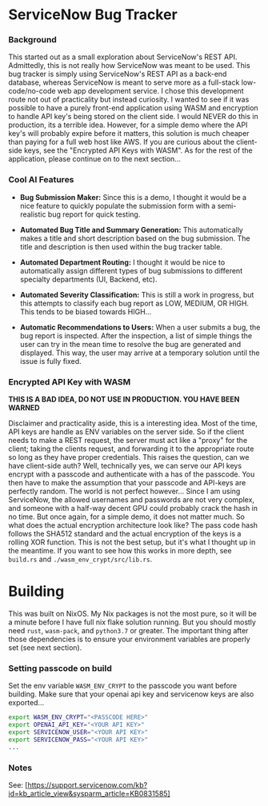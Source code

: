 # ServiceNow Bug Tracker

### Background

This started out as a small exploration about ServiceNow's REST API.
Admittedly, this is not really how ServiceNow was meant to be used. This bug
tracker is simply using ServiceNow's REST API as a back-end database, whereas
ServiceNow is meant to serve more as a full-stack low-code/no-code web app
development service. I chose this development route not out of practicality but
instead curiosity. I wanted to see if it was possible to have a purely
front-end application using WASM and encryption to handle API key's being
stored on the client side. I would NEVER do this in production, its a terrible
idea. However, for a simple demo where the API key's will probably expire
before it matters, this solution is much cheaper than paying for a full web
host like AWS. If you are curious about the client-side keys, see the
"Encrypted API Keys with WASM". As for the rest of the application, please
continue on to the next section...

### Cool AI Features
- **Bug Submission Maker:** Since this is a demo, I thought it would be a nice
  feature to quickly populate the submission form with a semi-realistic bug
  report for quick testing.

- **Automated Bug Title and Summary Generation:** This automatically makes a
  title and short description based on the bug submission. The title and
  description is then used within the bug tracker table.

- **Automated Department Routing:** I thought it would be nice to automatically
  assign different types of bug submissions to different specialty departments
  (UI, Backend, etc).

- **Automated Severity Classification:** This is still a work in progress, but
this attempts to classify each bug report as LOW, MEDIUM, OR HIGH. This tends
to be biased towards HIGH...

- **Automatic Recommendations to Users:** When a user submits a bug, the bug report
is inspected. After the inspection, a list of simple things the user can try in
the mean time to resolve the bug are generated and displayed. This way, the
user may arrive at a temporary solution until the issue is fully fixed.


### Encrypted API Key with WASM
**THIS IS A BAD IDEA, DO NOT USE IN PRODUCTION. YOU HAVE BEEN WARNED**

Disclaimer and practicality aside, this is a interesting idea. Most of the
time, API keys are handle as ENV variables on the server side. So if the client
needs to make a REST request, the server must act like a "proxy" for the
client; taking the clients request, and forwarding it to the appropriate route
so long as they have proper credentials. This raises the question, can we have
client-side auth? Well, technically yes, we can serve our API keys encrypt with
a passcode and authenticate with a has of the passcode. You then have to make
the assumption that your passcode and API-keys are perfectly random. The world
is not perfect however... Since I am using ServiceNow, the allowed usernames
and passwords are not very complex, and someone with a half-way decent GPU
could probably crack the hash in no time. But once again, for a simple demo, it
does not matter much. So what does the actual encryption architecture look like?
The pass code hash follows the SHA512 standard and the actual encryption of the
keys is a rolling XOR function. This is not the best setup, but it's what I thought
up in the meantime. If you want to see how this works in more depth, see `build.rs`
and `./wasm_env_crypt/src/lib.rs`.

# Building
This was built on NixOS. My Nix packages is not the most pure, so it will be a minute
before I have full nix flake solution running. But you should mostly need
`rust`, `wasm-pack`, and `python3.7` or greater. The important thing after those
dependencies is to ensure your environment variables are properly set (see next section).

### Setting passcode on build
Set the env variable `WASM_ENV_CRYPT` to the passcode you want before building.
Make sure that your openai api key and servicenow keys are also exported...

```bash
export WASM_ENV_CRYPT="<PASSCODE HERE>"
export OPENAI_API_KEY="<YOUR API KEY>"
export SERVICENOW_USER="<YOUR API KEY>"
export SERVICENOW_PASS="<YOUR API KEY>"
...
```

### Notes
See: [https://support.servicenow.com/kb?id=kb_article_view&sysparm_article=KB0831585]
